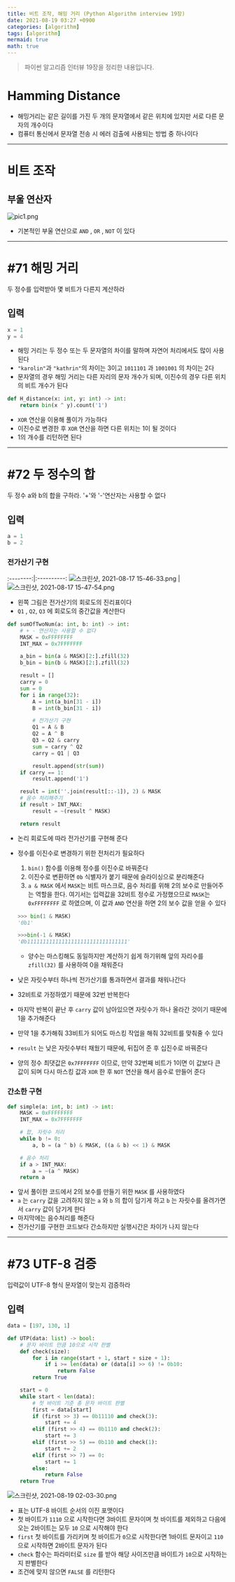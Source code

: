 ```yaml
---
title: 비트 조작, 해밍 거리 (Python Algorithm interview 19장)
date: 2021-08-19 03:27 +0900
categories: [algorithm]
tags: [algorithm]
mermaid: true
math: true
---
```


> 파이썬 알고리즘 인터뷰 19장을 정리한 내용입니다.

# Hamming Distance

- 해밍거리는 같은 길이를 가진 두 개의 문자열에서 같은 위치에 있지만 서로 다른 문자의 개수이다
- 컴퓨터 통신에서 문자열 전송 시 에러 검출에 사용되는 방법 중 하나이다

---

# 비트 조작

## 부울 연산자

![pic1.png](/assets/img/posts/pyAlgo/chapter19/pic1.png)

- 기본적인 부울 연산으로 `AND` , `OR` , `NOT` 이 있다

---

# #71 해밍 거리

두 정수를 입력받아 몇 비트가 다른지 계산하라

## 입력

```python
x = 1
y = 4
```

- 해밍 거리는 두 정수 또는 두 문자열의 차이를 말하며 자연어 처리에서도 많이 사용된다
- `"karolin"`과 `"kathrin"`의 차이는 3이고 `1011101` 과 `1001001` 의 차이는 2다
- 문자열의 경우 해밍 거리는 다른 자리의 문자 개수가 되며, 이진수의 경우 다른 위치의 비트 개수가 된다

```python
def H_distance(x: int, y: int) -> int:
    return bin(x ^ y).count('1')
```

- `XOR` 연산을 이용해 풀이가 가능하다
- 이진수로 변경한 후 `XOR` 연산을 하면 다른 위치는 1이 될 것이다
- 1의 개수를 리턴하면 된다

---

# #72 두 정수의 합

두 정수 a와 b의 합을 구하라. '+'와 '-'연산자는 사용할 수 없다

## 입력

```python
a = 1
b = 2
```

### 전가산기 구현

:--------:|:----------:
![스크린샷, 2021-08-17 15-46-33.png](/assets/img/posts/pyAlgo/chapter19/pic2.png) | ![스크린샷, 2021-08-17 15-47-54.png](/assets/img/posts/pyAlgo/chapter19/pic3.png)

- 왼쪽 그림은 전가산기의 회로도의 진리표이다
- `Q1` , `Q2`, `Q3` 에 회로도의 중간값을 계산한다

```python
def sumOfTwoNum(a: int, b: int) -> int:
    # + - 연산자는 사용할 수 없다
    MASK = 0xFFFFFFFF
    INT_MAX = 0x7FFFFFFF

    a_bin = bin(a & MASK)[2:].zfill(32)
    b_bin = bin(b & MASK)[2:].zfill(32)

    result = []
    carry = 0
    sum = 0
    for i in range(32):
        A = int(a_bin[31 - i])
        B = int(b_bin[31 - i])

        # 전가산기 구현
        Q1 = A & B
        Q2 = A ^ B
        Q3 = Q2 & carry
        sum = carry ^ Q2
        carry = Q1 | Q3

        result.append(str(sum))
    if carry == 1:
        result.append('1')

    result = int(''.join(result[::-1]), 2) & MASK
    # 음수 처리해주기
    if result > INT_MAX:
        result = ~(result ^ MASK)

    return result
```

- 논리 회로도에 따라 전가산기를 구현해 준다
- 정수를 이진수로 변경하기 위한 전처리가 필요하다

  1. `bin()` 함수를 이용해 정수를 이진수로 바꿔준다
  2. 이진수로 변환하면 `0b` 식별자가 붙기 때문에 슬라이싱으로 분리해준다
  3. `a & MASK` 에서 `MASK`는 비트 마스크로, 음수 처리를 위해 2의 보수로 만들어주는 역할을 한다. 여기서는 입력값을 32비트 정수로 가정했으므로 `MASK`는 `0xFFFFFFFF` 로 하였으며, 이 값과 `AND` 연산을 하면 2의 보수 값을 얻을 수 있다

  ```python
  >>> bin(1 & MASK)
  '0b1'

  >>>bin(-1 & MASK)
  'Øb11111111111111111111111111111111'
  ```

  - 양수는 마스킹해도 동일하지만 계산하기 쉽게 하기위해 앞의 자리수를 `zfill(32)` 를 사용하여 0을 채워준다

- 낮은 자릿수부터 하나씩 전가산기를 통과하면서 결과를 채워나간다
- 32비트로 가정하였기 때문에 32번 반복한다
- 마지막 반복이 끝난 후 `carry` 값이 남아있으면 자릿수가 하나 올라간 것이기 때문에 1을 추가해준다
- 만약 1을 추가해줘 33비트가 되어도 마스킹 작업을 해줘 32비트를 맞춰줄 수 있다
- `result` 는 낮은 자릿수부터 채웠기 때문에, 뒤집어 준 후 십진수로 바꿔준다
- 양의 정수 최댓값은 `0x7FFFFFFF` 이므로, 만약 32번째 비트가 1이면 이 값보다 큰 값이 되며 다시 마스킹 값과 `XOR` 한 후 `NOT` 연산을 해서 음수로 만들어 준다

### 간소한 구현

```python
def simple(a: int, b: int) -> int:
    MASK = 0xFFFFFFFF
    INT_MAX = 0x7FFFFFFF

    # 합, 자릿수 처리
    while b != 0:
        a, b = (a ^ b) & MASK, ((a & b) << 1) & MASK

    # 음수 처리
    if a > INT_MAX:
        a = ~(a ^ MASK)
    return a
```

- 앞서 풀이한 코드에서 2의 보수를 만들기 위한 `MASK` 를 사용하였다
- `a` 는 `carry` 값을 고려하지 않는 `a` 와 `b` 의 합이 담기게 하고 `b` 는 자릿수를 올려가면서 `carry` 값이 담기게 한다
- 마지막에는 음수처리를 해준다
- 전가산기를 구현한 코드보다 간소하지만 실행시간은 차이가 나지 않는다

---

# #73 UTF-8 검증

입력값이 UTF-8 형식 문자열이 맞는지 검증하라

## 입력

```python
data = [197, 130, 1]
```

```python
def UTP(data: list) -> bool:
    # 문자 바이트 만큼 10으로 시작 판별
    def check(size):
        for i in range(start + 1, start + size + 1):
            if i >= len(data) or (data[i] >> 6) != 0b10:
                return False
        return True

    start = 0
    while start < len(data):
        # 첫 바이트 기준 총 문자 바이트 판별
        first = data[start]
        if (first >> 3) == 0b11110 and check(3):
            start += 4
        elif (first >> 4) == 0b1110 and check(2):
            start += 3
        elif (first >> 5) == 0b110 and check(1):
            start += 2
        elif (first >> 7) == 0:
            start += 1
        else:
            return False
    return True
```

![스크린샷, 2021-08-19 02-03-30.png](/assets/img/posts/pyAlgo/chapter19/pic4.png)

- 표는 UTF-8 바이트 순서의 이진 포맷이다
- 첫 바이트가 `1110` 으로 시작한다면 3바이트 문자이며 첫 바이트를 제외하고 다음에 오는 2바이트는 모두 `10` 으로 시작해야 한다
- `first` 첫 바이트를 가리키며 첫 바이트가 `0`으로 시작한다면 1바이트 문자이고 `110` 으로 시작하면 2바이트 문자가 된다
- `check` 함수는 파라미터로 `size` 를 받아 해당 사이즈만큼 바이트가 `10`으로 시작하는지 판별한다
- 조건에 맞지 않으면 `FALSE` 를 리턴한다
